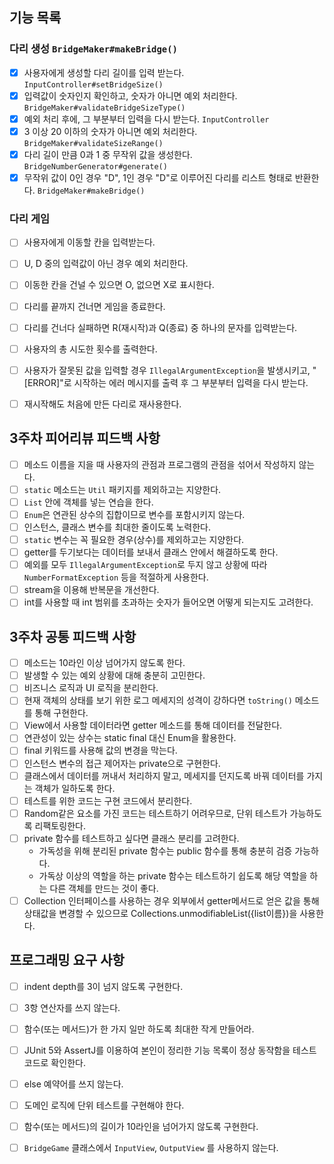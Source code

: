 ## 기능 목록

### 다리 생성 `BridgeMaker#makeBridge()`

- [x] 사용자에게 생성할 다리 길이를 입력 받는다. `InputController#setBridgeSize()`
- [x] 입력값이 숫자인지 확인하고, 숫자가 아니면 예외 처리한다. `BridgeMaker#validateBridgeSizeType()`
- [x] 예외 처리 후에, 그 부분부터 입력을 다시 받는다. `InputController`
- [x] 3 이상 20 이하의 숫자가 아니면 예외 처리한다. `BridgeMaker#validateSizeRange()`
- [x] 다리 길이 만큼 0과 1 중 무작위 값을 생성한다. `BridgeNumberGenerator#generate()`
- [x] 무작위 값이 0인 경우 "D", 1인 경우 "D"로 이루어진 다리를 리스트 형태로 반환한다. `BridgeMaker#makeBridge()`

### 다리 게임

- [ ] 사용자에게 이동할 칸을 입력받는다.
- [ ] U, D 중의 입력값이 아닌 경우 예외 처리한다.
- [ ] 이동한 칸을 건널 수 있으면 O, 없으면 X로 표시한다.
- [ ] 다리를 끝까지 건너면 게임을 종료한다.
- [ ] 다리를 건너다 실패하면 R(재시작)과 Q(종료) 중 하나의 문자를 입력받는다.
- [ ] 사용자의 총 시도한 횟수를 출력한다.

- [ ] 사용자가 잘못된 값을 입력할 경우 `IllegalArgumentException`을 발생시키고, "[ERROR]"로 시작하는 에러 메시지를 출력 후 그 부분부터 입력을 다시 받는다.
- [ ] 재시작해도 처음에 만든 다리로 재사용한다.

## 3주차 피어리뷰 피드백 사항

- [ ] 메소드 이름을 지을 때 사용자의 관점과 프로그램의 관점을 섞어서 작성하지 않는다.
- [ ] `static` 메소드는 `Util` 패키지를 제외하고는 지양한다.
- [ ] `List` 안에 객체를 넣는 연습을 한다.
- [ ] `Enum`은 연관된 상수의 집합이므로 변수를 포함시키지 않는다.
- [ ] 인스턴스, 클래스 변수를 최대한 줄이도록 노력한다.
- [ ] `static` 변수는 꼭 필요한 경우(상수)를 제외하고는 지양한다.
- [ ] getter를 두기보다는 데이터를 보내서 클래스 안에서 해결하도록 한다.
- [ ] 예외를 모두 `IllegalArgumentException`로 두지 않고 상황에 따라 `NumberFormatException` 등을 적절하게 사용한다.
- [ ] stream을 이용해 반복문을 개선한다.
- [ ] int를 사용할 때 int 범위를 초과하는 숫자가 들어오면 어떻게 되는지도 고려한다.

## 3주차 공통 피드백 사항

- [ ] 메소드는 10라인 이상 넘어가지 않도록 한다.
- [ ] 발생할 수 있는 예외 상황에 대해 충분히 고민한다.
- [ ] 비즈니스 로직과 UI 로직을 분리한다.
- [ ] 현재 객체의 상태를 보기 위한 로그 메세지의 성격이 강하다면 `toString()` 메소드를 통해 구현한다.
- [ ] View에서 사용할 데이터라면 getter 메소드를 통해 데이터를 전달한다.
- [ ] 연관성이 있는 상수는 static final 대신 Enum을 활용한다.
- [ ] final 키워드를 사용해 값의 변경을 막는다.
- [ ] 인스턴스 변수의 접근 제어자는 private으로 구현한다.
- [ ] 클래스에서 데이터를 꺼내서 처리하지 말고, 메세지를 던지도록 바꿔 데이터를 가지는 객체가 일하도록 한다.
- [ ] 테스트를 위한 코드는 구현 코드에서 분리한다.
- [ ] Random같은 요소를 가진 코드는 테스트하기 어려우므로, 단위 테스트가 가능하도록 리팩토링한다.
- [ ] private 함수를 테스트하고 싶다면 클래스 분리를 고려한다.
    - 가독성을 위해 분리된 private 함수는 public 함수를 통해 충분히 검증 가능하다.
    - 가독상 이상의 역할을 하는 private 함수는 테스트하기 쉽도록 해당 역할을 하는 다른 객체를 만드는 것이 좋다.
- [ ] Collection 인터페이스를 사용하는 경우 외부에서 getter메서드로 얻은 값을 통해 상태값을 변경할 수 있으므로 Collections.unmodifiableList({list이름})을 사용한다.

## 프로그래밍 요구 사항

- [ ] indent depth를 3이 넘지 않도록 구현한다.
- [ ] 3항 연산자를 쓰지 않는다.
- [ ] 함수(또는 메서드)가 한 가지 일만 하도록 최대한 작게 만들어라.
- [ ] JUnit 5와 AssertJ를 이용하여 본인이 정리한 기능 목록이 정상 동작함을 테스트 코드로 확인한다.
- [ ] else 예약어를 쓰지 않는다.
- [ ] 도메인 로직에 단위 테스트를 구현해야 한다.
- [ ] 함수(또는 메서드)의 길이가 10라인을 넘어가지 않도록 구현한다.
- [ ] `BridgeGame` 클래스에서 `InputView`, `OutputView` 를 사용하지 않는다.

